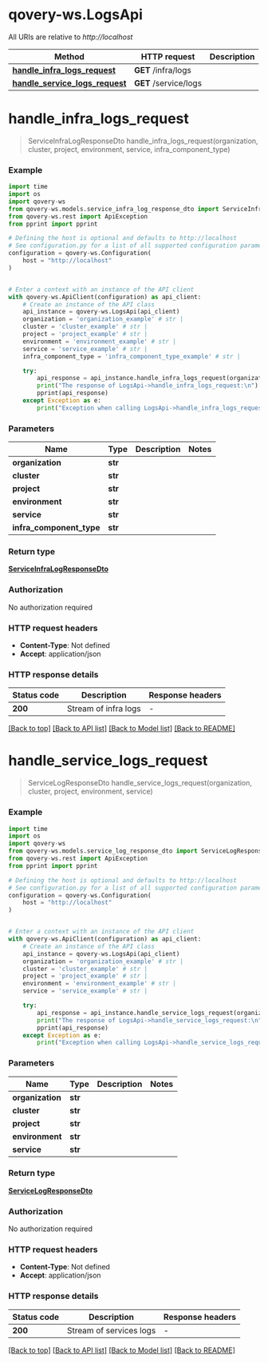 # qovery-ws.LogsApi

All URIs are relative to *http://localhost*

Method | HTTP request | Description
------------- | ------------- | -------------
[**handle_infra_logs_request**](LogsApi.md#handle_infra_logs_request) | **GET** /infra/logs | 
[**handle_service_logs_request**](LogsApi.md#handle_service_logs_request) | **GET** /service/logs | 


# **handle_infra_logs_request**
> ServiceInfraLogResponseDto handle_infra_logs_request(organization, cluster, project, environment, service, infra_component_type)



### Example


```python
import time
import os
import qovery-ws
from qovery-ws.models.service_infra_log_response_dto import ServiceInfraLogResponseDto
from qovery-ws.rest import ApiException
from pprint import pprint

# Defining the host is optional and defaults to http://localhost
# See configuration.py for a list of all supported configuration parameters.
configuration = qovery-ws.Configuration(
    host = "http://localhost"
)


# Enter a context with an instance of the API client
with qovery-ws.ApiClient(configuration) as api_client:
    # Create an instance of the API class
    api_instance = qovery-ws.LogsApi(api_client)
    organization = 'organization_example' # str | 
    cluster = 'cluster_example' # str | 
    project = 'project_example' # str | 
    environment = 'environment_example' # str | 
    service = 'service_example' # str | 
    infra_component_type = 'infra_component_type_example' # str | 

    try:
        api_response = api_instance.handle_infra_logs_request(organization, cluster, project, environment, service, infra_component_type)
        print("The response of LogsApi->handle_infra_logs_request:\n")
        pprint(api_response)
    except Exception as e:
        print("Exception when calling LogsApi->handle_infra_logs_request: %s\n" % e)
```



### Parameters


Name | Type | Description  | Notes
------------- | ------------- | ------------- | -------------
 **organization** | **str**|  | 
 **cluster** | **str**|  | 
 **project** | **str**|  | 
 **environment** | **str**|  | 
 **service** | **str**|  | 
 **infra_component_type** | **str**|  | 

### Return type

[**ServiceInfraLogResponseDto**](ServiceInfraLogResponseDto.md)

### Authorization

No authorization required

### HTTP request headers

 - **Content-Type**: Not defined
 - **Accept**: application/json

### HTTP response details

| Status code | Description | Response headers |
|-------------|-------------|------------------|
**200** | Stream of infra logs |  -  |

[[Back to top]](#) [[Back to API list]](../README.md#documentation-for-api-endpoints) [[Back to Model list]](../README.md#documentation-for-models) [[Back to README]](../README.md)

# **handle_service_logs_request**
> ServiceLogResponseDto handle_service_logs_request(organization, cluster, project, environment, service)



### Example


```python
import time
import os
import qovery-ws
from qovery-ws.models.service_log_response_dto import ServiceLogResponseDto
from qovery-ws.rest import ApiException
from pprint import pprint

# Defining the host is optional and defaults to http://localhost
# See configuration.py for a list of all supported configuration parameters.
configuration = qovery-ws.Configuration(
    host = "http://localhost"
)


# Enter a context with an instance of the API client
with qovery-ws.ApiClient(configuration) as api_client:
    # Create an instance of the API class
    api_instance = qovery-ws.LogsApi(api_client)
    organization = 'organization_example' # str | 
    cluster = 'cluster_example' # str | 
    project = 'project_example' # str | 
    environment = 'environment_example' # str | 
    service = 'service_example' # str | 

    try:
        api_response = api_instance.handle_service_logs_request(organization, cluster, project, environment, service)
        print("The response of LogsApi->handle_service_logs_request:\n")
        pprint(api_response)
    except Exception as e:
        print("Exception when calling LogsApi->handle_service_logs_request: %s\n" % e)
```



### Parameters


Name | Type | Description  | Notes
------------- | ------------- | ------------- | -------------
 **organization** | **str**|  | 
 **cluster** | **str**|  | 
 **project** | **str**|  | 
 **environment** | **str**|  | 
 **service** | **str**|  | 

### Return type

[**ServiceLogResponseDto**](ServiceLogResponseDto.md)

### Authorization

No authorization required

### HTTP request headers

 - **Content-Type**: Not defined
 - **Accept**: application/json

### HTTP response details

| Status code | Description | Response headers |
|-------------|-------------|------------------|
**200** | Stream of services logs |  -  |

[[Back to top]](#) [[Back to API list]](../README.md#documentation-for-api-endpoints) [[Back to Model list]](../README.md#documentation-for-models) [[Back to README]](../README.md)

